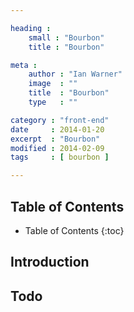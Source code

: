 ```yaml
---

heading :
    small : "Bourbon"
    title : "Bourbon"

meta :
    author : "Ian Warner"
    image  : ""
    title  : "Bourbon"
    type   : ""

category : "front-end"
date     : 2014-01-20
excerpt  : "Bourbon"
modified : 2014-02-09
tags     : [ bourbon ]

---
```


## Table of Contents

* Table of Contents
{:toc}

## Introduction

## Todo
